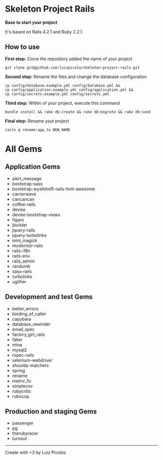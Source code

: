 # Skeleton Project Rails
**Base to start your project**

It's based on Rails 4.2.1 and Ruby 2.2.1.

## How to use
**First step:** Clone the repository added the name of your project

    git clone git@github.com:luizpicolo/skeleton-project-rails.git

**Second step:** Rename the files and change the database configuration

    cp config/database.example.yml config/database.yml &&
    cp config/application.example.yml config/application.yml &&
    cp config/secrets.example.yml config/secrets.yml

**Third step:** Within of your project, execute this command

    bundle install && rake db:create && rake db:migrate && rake db:seed

**Final step:** Rename yout project

    rails g rename:app_to NEW_NAME

# All Gems  

## Application Gems
 - alert_message
 - bootstrap-sass
 - bootstrap-wysihtml5-rails-font-awesome
 - carrierwave
 - cancancan
 - coffee-rails
 - devise
 - devise-bootstrap-views
 - figaro
 - jbuilder
 - jquery-rails
 - jquery-turbolinks
 - mini_magick
 - modernizr-rails
 - rails-i18n
 - rails-env
 - rails_admin
 - randumb
 - sass-rails
 - turbolinks
 - uglifier

## Development and test Gems

 - better_errors
 - binding_of_caller
 - capybara
 - database_rewinder
 - email_spec
 - factory_girl_rails
 - faker
 - mina
 - mysql2
 - rspec-rails
 - selenium-webdriver
 - shoulda-matchers
 - spring
 - rename
 - metric_fu
 - simplecov
 - rubycritic
 - rubocop

## Production and staging Gems

 - passenger
 - pg
 - therubyracer
 - turnout  

______
Create with <3 by Luiz Picolos  
